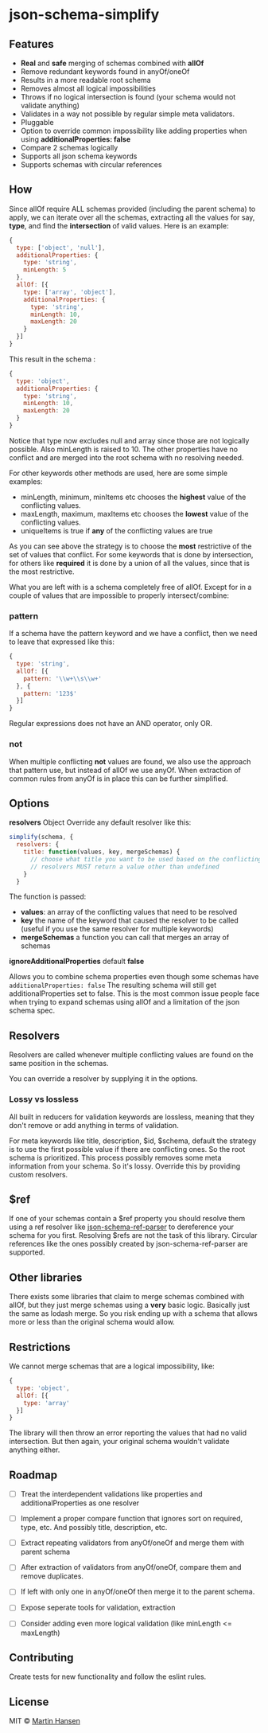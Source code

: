 # json-schema-simplify

## Features

- **Real** and **safe** merging of schemas combined with **allOf**
- Remove redundant keywords found in anyOf/oneOf
- Results in a more readable root schema
- Removes almost all logical impossibilities
- Throws if no logical intersection is found (your schema would not validate anything)
- Validates in a way not possible by regular simple meta validators.
- Pluggable
- Option to override common impossibility like adding properties when using **additionalProperties: false**
- Compare 2 schemas logically
- Supports all json schema keywords
- Supports schemas with circular references


## How

Since allOf require ALL schemas provided (including the parent schema) to apply, we can iterate over all the schemas, extracting all the values for say, **type**, and find the **intersection** of valid values. Here is an example:

```js
{
  type: ['object', 'null'],
  additionalProperties: {
    type: 'string',
    minLength: 5
  },
  allOf: [{
    type: ['array', 'object'],
    additionalProperties: {
      type: 'string',
      minLength: 10,
      maxLength: 20
    }
  }]
}
```

This result in the schema :
```js
{
  type: 'object',
  additionalProperties: {
    type: 'string',
    minLength: 10,
    maxLength: 20
  }
}
```

Notice that type now excludes null and array since those are not logically possible. Also minLength is raised to 10. The other properties have no conflict and are merged into the root schema with no resolving needed.

For other keywords other methods are used, here are some simple examples:

- minLength, minimum, minItems etc chooses the **highest** value of the conflicting values.
- maxLength, maximum, maxItems etc chooses the **lowest** value of the conflicting values.
- uniqueItems is true if **any** of the conflicting values are true

As you can see above the strategy is to choose the **most** restrictive of the set of values that conflict. For some keywords that is done by intersection, for others like **required** it is done by a union of all the values, since that is the most restrictive.

What you are left with is a schema completely free of allOf. Except for in a couple of values that are impossible to properly intersect/combine:

### pattern

If a schema have the pattern keyword and we have a conflict, then we need to leave that expressed like this:

```js
{
  type: 'string',
  allOf: [{
    pattern: '\\w+\\s\\w+'
  }, {
    pattern: '123$'
  }]
}
```

Regular expressions does not have an AND operator, only OR.

### not

When multiple conflicting **not** values are found, we also use the approach that pattern use, but instead of allOf we use anyOf. When extraction of common rules from anyOf is in place this can be further simplified.

## Options
**resolvers** Object
Override any default resolver like this:

```js
simplify(schema, {
  resolvers: {
    title: function(values, key, mergeSchemas) {
      // choose what title you want to be used based on the conflicting values
      // resolvers MUST return a value other than undefined
    }
  }
```

The function is passed:

- **values**: an array of the conflicting values that need to be resolved
- **key** the name of the keyword that caused the resolver to be called (useful if you use the same resolver for multiple keywords)
- **mergeSchemas** a function you can call that merges an array of schemas

**ignoreAdditionalProperties** default **false**

Allows you to combine schema properties even though some schemas have `additionalProperties: false` The resulting schema will still get additionalProperties set to false. This is the most common issue people face when trying to expand schemas using allOf and a limitation of the json schema spec.


## Resolvers

Resolvers are called whenever multiple conflicting values are found on the same position in the schemas.

You can override a resolver by supplying it in the options.

### Lossy vs lossless

All built in reducers for validation keywords are lossless, meaning that they don't remove or add anything in terms of validation.

For meta keywords like title, description, $id, $schema, default the strategy is to use the first possible value if there are conflicting ones. So the root schema is prioritized. This process possibly removes some meta information from your schema. So it's lossy. Override this by providing custom resolvers.


## $ref

If one of your schemas contain a $ref property you should resolve them using a ref resolver like [json-schema-ref-parser](https://github.com/BigstickCarpet/json-schema-ref-parser) to dereference your schema for you first. Resolving $refs are not the task of this library. Circular references like the ones possibly created by json-schema-ref-parser are supported.


## Other libraries

There exists some libraries that claim to merge schemas combined with allOf, but they just merge schemas using a **very** basic logic. Basically just the same as lodash merge. So you risk ending up with a schema that allows more or less than the original schema would allow.


## Restrictions

We cannot merge schemas that are a logical impossibility, like:

```js
{
  type: 'object',
  allOf: [{
    type: 'array'
  }]
}
```

The library will then throw an error reporting the values that had no valid intersection. But then again, your original schema wouldn't validate anything either.


## Roadmap

- [ ] Treat the interdependent validations like properties and additionalProperties as one resolver
- [ ] Implement a proper compare function that ignores sort on required, type, etc. And possibly title, description, etc.
- [ ] Extract repeating validators from anyOf/oneOf and merge them with parent schema
- [ ] After extraction of validators from anyOf/oneOf, compare them and remove duplicates.
- [ ] If left with only one in anyOf/oneOf then merge it to the parent schema.
- [ ] Expose seperate tools for validation, extraction
- [ ] Consider adding even more logical validation (like minLength <= maxLength)


## Contributing

Create tests for new functionality and follow the eslint rules.

## License

MIT © [Martin Hansen](http://martinhansen.com)
